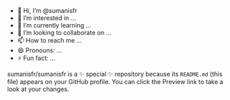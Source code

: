- 👋 Hi, I’m @sumanisfr
- 👀 I’m interested in ...
- 🌱 I’m currently learning ...
- 💞️ I’m looking to collaborate on ...
- 📫 How to reach me ...
- 😄 Pronouns: ...
- ⚡ Fun fact: ...


sumanisfr/sumanisfr is a ✨ special ✨ repository because its `README.md` (this file) appears on your GitHub profile.
You can click the Preview link to take a look at your changes.

